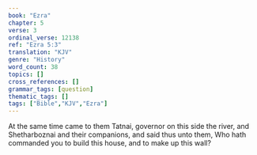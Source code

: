 ```yaml
---
book: "Ezra"
chapter: 5
verse: 3
ordinal_verse: 12138
ref: "Ezra 5:3"
translation: "KJV"
genre: "History"
word_count: 38
topics: []
cross_references: []
grammar_tags: [question]
thematic_tags: []
tags: ["Bible","KJV","Ezra"]
---
```

At the same time came to them Tatnai, governor on this side the river, and Shetharboznai and their companions, and said thus unto them, Who hath commanded you to build this house, and to make up this wall?
